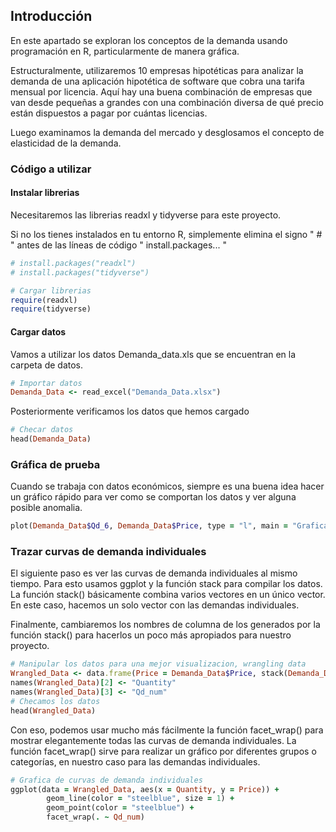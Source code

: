 ## Introducción
En este apartado se exploran los conceptos de la demanda usando programación en R, particularmente de manera gráfica. 

Estructuralmente, utilizaremos 10 empresas hipotéticas para analizar la demanda de una aplicación hipotética de software que cobra una tarifa mensual por licencia. Aquí hay una buena combinación de empresas que van desde pequeñas a grandes con una combinación diversa de qué precio están dispuestos a pagar por cuántas licencias.

Luego examinamos la demanda del mercado y desglosamos el concepto de elasticidad de la demanda.

### Código a utilizar

#### Instalar librerias
Necesitaremos las librerias readxl y tidyverse para este proyecto. 

Si no los tienes instalados en tu entorno R, simplemente elimina el signo " # " antes de las líneas de código " install.packages... " 

```ruby
# install.packages("readxl") 
# install.packages("tidyverse")

# Cargar librerias 
require(readxl) 
require(tidyverse)
```

#### Cargar datos
Vamos a utilizar los datos Demanda_data.xls que se encuentran en la carpeta de datos. 

```ruby
# Importar datos 
Demanda_Data <- read_excel("Demanda_Data.xlsx")
```

Posteriormente verificamos los datos que hemos cargado

```ruby
# Checar datos 
head(Demanda_Data)
```

### Gráfica de prueba
Cuando se trabaja con datos económicos, siempre es una buena idea hacer un gráfico rápido para ver como se comportan los datos y ver alguna posible anomalia.

```ruby
plot(Demanda_Data$Qd_6, Demanda_Data$Price, type = "l", main = "Grafica", xlab = "Cantidad", ylab = "Precio")
```
### Trazar curvas de demanda individuales
El siguiente paso es ver las curvas de demanda individuales al mismo tiempo. Para esto usamos ggplot y la función stack para compilar los datos. La función stack() básicamente combina varios vectores en un único vector. En este caso, hacemos un solo vector con las demandas individuales. 

Finalmente, cambiaremos los nombres de columna de los generados por la función stack() para hacerlos un poco más apropiados para nuestro proyecto.

```ruby
# Manipular los datos para una mejor visualizacion, wrangling data
Wrangled_Data <- data.frame(Price = Demanda_Data$Price, stack(Demanda_Data[2:11]))
names(Wrangled_Data)[2] <- "Quantity"
names(Wrangled_Data)[3] <- "Qd_num"
# Checamos los datos
head(Wrangled_Data)
```

Con eso, podemos usar mucho más fácilmente la función facet_wrap() para mostrar elegantemente todas las curvas de demanda individuales. La función facet_wrap() sirve para realizar un gráfico por diferentes grupos o categorías, en nuestro caso para las demandas individuales.

```ruby
# Grafica de curvas de demanda individuales
ggplot(data = Wrangled_Data, aes(x = Quantity, y = Price)) +
        geom_line(color = "steelblue", size = 1) +
        geom_point(color = "steelblue") +
        facet_wrap(. ~ Qd_num)
```
